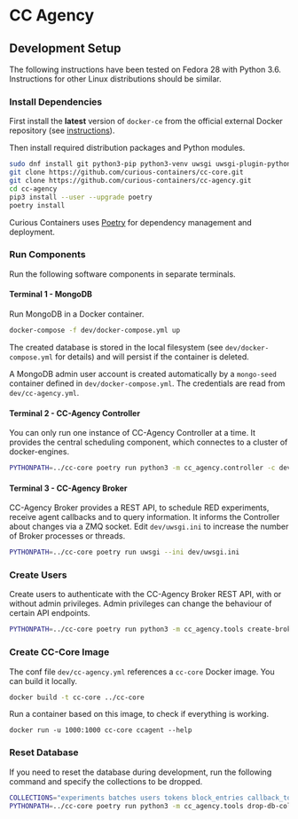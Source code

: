 # CC Agency

## Development Setup

The following instructions have been tested on Fedora 28 with Python 3.6. Instructions for other Linux distributions should be similar.

### Install Dependencies

First install the **latest** version of `docker-ce` from the official external Docker repository (see [instructions](https://docs.docker.com/install/linux/docker-ce/fedora/)).

Then install required distribution packages and Python modules.

```bash
sudo dnf install git python3-pip python3-venv uwsgi uwsgi-plugin-python3 docker-compose
git clone https://github.com/curious-containers/cc-core.git
git clone https://github.com/curious-containers/cc-agency.git
cd cc-agency
pip3 install --user --upgrade poetry
poetry install
```

Curious Containers uses [Poetry](https://poetry.eustace.io/) for dependency management and deployment.

### Run Components

Run the following software components in separate terminals.

#### Terminal 1 - MongoDB

Run MongoDB in a Docker container.

```bash
docker-compose -f dev/docker-compose.yml up
```

The created database is stored in the local filesystem (see `dev/docker-compose.yml` for details) and will persist if the container is deleted.

A MongoDB admin user account is created automatically by a `mongo-seed` container defined in `dev/docker-compose.yml`. The credentials are read from `dev/cc-agency.yml`.

#### Terminal 2 - CC-Agency Controller

You can only run one instance of CC-Agency Controller at a time. It provides the central scheduling component, which connectes to a cluster of docker-engines.

```bash
PYTHONPATH=../cc-core poetry run python3 -m cc_agency.controller -c dev/cc-agency.yml
```

#### Terminal 3 - CC-Agency Broker

CC-Agency Broker provides a REST API, to schedule RED experiments, receive agent callbacks and to query information. It informs the Controller about changes via a ZMQ socket. Edit `dev/uwsgi.ini` to increase the number of Broker processes or threads.

```bash
PYTHONPATH=../cc-core poetry run uwsgi --ini dev/uwsgi.ini
```

### Create Users

Create users to authenticate with the CC-Agency Broker REST API, with or without admin privileges. Admin privileges can change the behaviour of certain API endpoints.

```bash
PYTHONPATH=../cc-core poetry run python3 -m cc_agency.tools create-broker-user -c dev/cc-agency.yml
```

### Create CC-Core Image

The conf file `dev/cc-agency.yml` references a `cc-core` Docker image. You can build it locally.

```bash
docker build -t cc-core ../cc-core
```

Run a container based on this image, to check if everything is working.

```
docker run -u 1000:1000 cc-core ccagent --help
```

### Reset Database

If you need to reset the database during development, run the following command and specify the collections to be dropped.

```bash
COLLECTIONS="experiments batches users tokens block_entries callback_tokens"
PYTHONPATH=../cc-core poetry run python3 -m cc_agency.tools drop-db-collections -c dev/cc-agency.yml ${COLLECTIONS}
```
